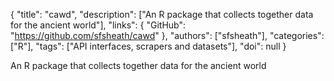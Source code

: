 {
  "title": "cawd",
  "description": ["An R package that collects together data for the ancient world"],
  "links": {
    "GitHub": "https://github.com/sfsheath/cawd"
  },
  "authors": ["sfsheath"],
  "categories": ["R"],
  "tags": ["API interfaces, scrapers and datasets"],
  "doi": null
}

<!-- Generated by csv2md.R – do not edit by hand -->

An R package that collects together data for the ancient world